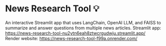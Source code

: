 # News Research Tool 💡

An interactive Streamlit app that uses LangChain, OpenAI LLM, and FAISS to summarize and answer questions from multiple news articles.
Streamlit app: https://news-research-tool-nu2ytn6eah8ztwcrgudwju.streamlit.app/ <br>
Render website: https://news-research-tool-f99a.onrender.com/
